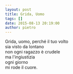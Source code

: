 ```yaml
---
layout: post
title: Grida, Uomo
tags: []
date: 2015-08-13 20:19:00
author: pietro
---
```

Grida, uomo, perché il tuo volto<br/>sia visto da lontano<br/>non ogni ragazzo è crudele<br/>ma l'ingiustizia<br/>ogni giorno<br/>mi rode il cuore.
